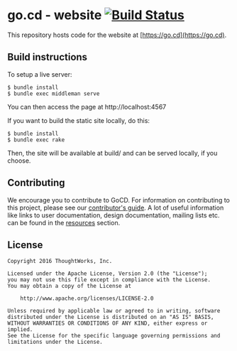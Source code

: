 # go.cd - website [![Build Status](https://snap-ci.com/gocd/www.go.cd/branch/master/build_image)](https://snap-ci.com/gocd/www.go.cd/branch/master)


This repository hosts code for the website at [https://go.cd](https://go.cd).

## Build instructions

To setup a live server:

```
$ bundle install
$ bundle exec middleman serve
```

You can then access the page at http://localhost:4567

If you want to build the static site locally, do this:

```
$ bundle install
$ bundle exec rake
```

Then, the site will be available at build/ and can be served locally, if you choose.

## Contributing

We encourage you to contribute to GoCD. For information on contributing to this project, please see our
[contributor's guide](http://www.go.cd/contribute).  A lot of useful information like links to user documentation,
design documentation, mailing lists etc. can be found in the [resources](https://www.go.cd/resources/)
section.


## License

```plain
Copyright 2016 ThoughtWorks, Inc.

Licensed under the Apache License, Version 2.0 (the "License");
you may not use this file except in compliance with the License.
You may obtain a copy of the License at

    http://www.apache.org/licenses/LICENSE-2.0

Unless required by applicable law or agreed to in writing, software
distributed under the License is distributed on an "AS IS" BASIS,
WITHOUT WARRANTIES OR CONDITIONS OF ANY KIND, either express or implied.
See the License for the specific language governing permissions and
limitations under the License.
```
